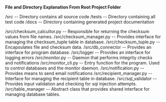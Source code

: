 **File and Directory Explanation From Root Project Folder**

/src -- Directory contains all source code 
/tests -- Directory containing all test code
/docs -- Directory containing generated project documentation

/src/checksum_calcultor.py -- Responsible for returning the checksum values from file names.
/src/checksum_manager.py -- Provides interface for managing the checksum_tuple table in database.
/src/checksum_tuple.py -- Encapsulates file and checksum data.
/src/db_connector -- Provides an interface for program database.
/src/logger -- Provides an interface for logging errors
/src/monitor.py -- Daemon that performs integrity checks and notifications
/src/monitor_cli.py -- Entry function for the program. Used to control databases and the monitor daemon.
/src/notification.py -- Provides means to send email notifications
/src/recipient_manager.py -- Interface for managing the recipient table in database.
/src/sql_validator -- Provides input validation and checking for sql injection attempts.
/src/table_manager -- Abstract class that provides shared interface for managing database tables.
